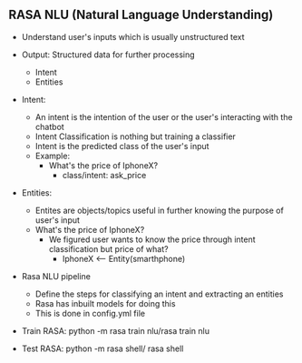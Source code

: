 RASA NLU (Natural Language Understanding)
-----------------------------------------

* Understand user's inputs which is usually unstructured text
* Output: Structured data for further processing 
  * Intent
  * Entities

  
* Intent:
  * An intent is the intention of the user or the user's interacting with the chatbot
  * Intent Classification is nothing but training a classifier
  * Intent is the predicted class of the user's input
  * Example: 
    * What's the price of IphoneX?
      * class/intent: ask_price
  
* Entities:
  * Entites are objects/topics useful in further knowing the purpose of user's input
  * What's the price of IphoneX?
    * We figured user wants to know the price through intent classification but price of what?
      * IphoneX <-- Entity(smarthphone)
      
* Rasa NLU pipeline
  * Define the steps for classifying an intent and extracting an entities
  * Rasa has inbuilt models for doing this
  * This is done in config.yml file


* Train RASA: python -m rasa train nlu/rasa train nlu


* Test RASA: python -m rasa shell/ rasa shell





